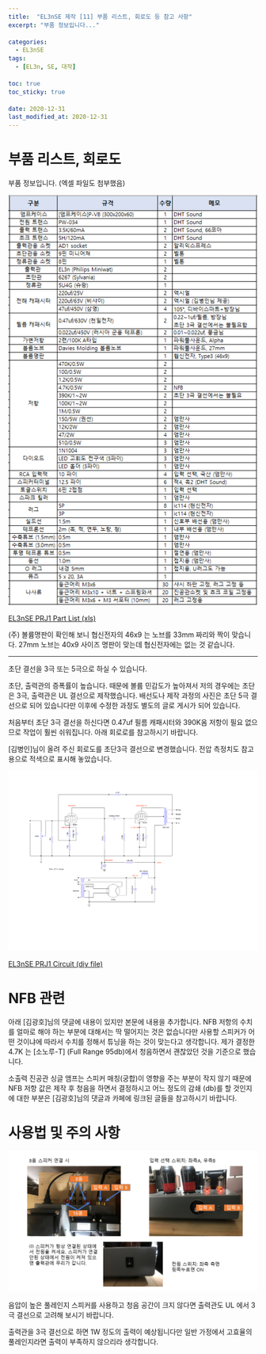 ```yaml
---
title:  "EL3nSE 제작 [11] 부품 리스트, 회로도 등 참고 사항"
excerpt: "부품 정보입니다..."

categories:
  - EL3nSE
tags:
  - [EL3n, SE, 대작]

toc: true
toc_sticky: true
 
date: 2020-12-31
last_modified_at: 2020-12-31
---
```

# 부품 리스트, 회로도

부품 정보입니다. (엑셀 파일도 첨부했음)

![EL3nSE PRJ1 Part List](/assets/images/EN3nSE_Part_list_Final.png)

[EL3nSE PRJ1 Part List (xls)](/assets/downloads/EL3n_Part_list_20201231.xlsx)

(주) 볼륨명판이 확인해 보니 협신전자의 46x9 는 노브를 33mm 짜리와 짝이 맞습니다. 27mm 노브는 40x9 사이즈 명판이 맞는데 협신전자에는 없는 것 같습니다.

---
초단 결선을 3극 또는 5극으로 하실 수 있습니다. 

초단, 출력관의 증폭률이 높습니다. 때문에 볼륨 민감도가 높아져서 저의 경우에는 초단은 3극, 출력관은 UL 결선으로 제작했습니다. 배선도나 제작 과정의 사진은 초단 5극 결선으로 되어 있습니다만 이후에 수정한 과정도 별도의 글로 게시가 되어 있습니다.

처음부터 초단 3극 결선을 하신다면 0.47uf 필름 캐패시터와 390K옴 저항이 필요 없으므로 작업이 훨씬 쉬워집니다. 아래 회로로를 참고하시기 바랍니다. 

[김병인]님이 올려 주신 회로도를 초단3극 결선으로 변경했습니다. 전압 측정치도 참고용으로 적색으로 표시해 놓았습니다. 

![EL3nSE PRJ1 measurement final](/assets/images/EF86-EL3N-BlackBird_measurement_4.png)

[EL3nSE PRJ1 Circuit (diy file)](/assets/downloads/EF86-EL3N-correct-triode.diy)

# NFB 관련

아래 [김광호]님의 댓글에 내용이 있지만 본문에 내용을 추가합니다. NFB 저항의 수치를 얼마로 해야 하는 부분에 대해서는 딱 떨어지는 것은 없습니다만 사용할 스피커가 어떤 것이냐에 따라서 수치를 정해서 튜닝을 하는 것이 맞는다고 생각합니다. 제가 결정한 4.7K 는 [소노루-T] (Full Range 95db)에서 청음하면서 괜찮았던 것을 기준으로 했습니다.

소출력 진공관 싱글 앰프는 스피커 매칭(궁합)이 영향을 주는 부분이 작지 않기 때문에 NFB 저항 값은 제작 후 청음을 하면서 결정하시고 어느 정도의 감쇄 (db)를 할 것인지에 대한 부분은 [김광호]님의 댓글과 카페에 링크된 글들을 참고하시기 바랍니다. 

# 사용법 및 주의 사항

![EL3nSE PRJ1 사용법 주의사항](/assets/images/EL3nSE_PRJ1_info.png)

음압이 높은 풀레인지 스피커를 사용하고 청음 공간이 크지 않다면 출력관도 UL 에서 3극 결선으로 고려해 보시기 바랍니다. ​

출력관을 3극 결선으로 하면 1W 정도의 출력이 예상됩니다만 일반 가정에서 고효율의 풀레인지라면 출력이 부족하지 않으리라 생각합니다. 
